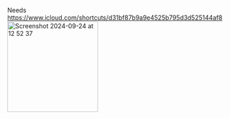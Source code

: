 Needs https://www.icloud.com/shortcuts/d31bf87b9a9e4525b795d3d525144af8
<img width="206" alt="Screenshot 2024-09-24 at 12 52 37" src="https://github.com/user-attachments/assets/b35772e8-19b5-47fd-8594-fecc56cfa04e">
